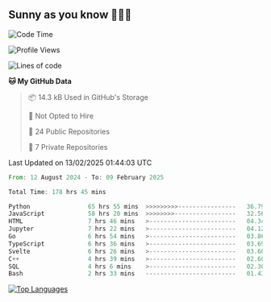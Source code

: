 ## Sunny as you know 🫨🫨👋

<!--START_SECTION:waka-->
![Code Time](http://img.shields.io/badge/Code%20Time-179%20hrs%2056%20mins-blue)

![Profile Views](http://img.shields.io/badge/Profile%20Views-6-blue)

![Lines of code](https://img.shields.io/badge/From%20Hello%20World%20I%27ve%20Written-239.0%20thousand%20lines%20of%20code-blue)

**🐱 My GitHub Data** 

> 📦 14.3 kB Used in GitHub's Storage 
 > 
> 🚫 Not Opted to Hire
 > 
> 📜 24 Public Repositories 
 > 
> 🔑 7 Private Repositories 
 > 

 Last Updated on 13/02/2025 01:44:03 UTC
<!--END_SECTION:waka-->

<!--START_SECTION:code-->

```rust
From: 12 August 2024 - To: 09 February 2025

Total Time: 178 hrs 45 mins

Python                65 hrs 55 mins  >>>>>>>>>----------------   36.79 %
JavaScript            58 hrs 20 mins  >>>>>>>>-----------------   32.56 %
HTML                  7 hrs 46 mins   >------------------------   04.34 %
Jupyter               7 hrs 22 mins   >------------------------   04.12 %
Go                    6 hrs 54 mins   >------------------------   03.86 %
TypeScript            6 hrs 36 mins   >------------------------   03.69 %
Svelte                6 hrs 26 mins   >------------------------   03.60 %
C++                   4 hrs 39 mins   >------------------------   02.60 %
SQL                   4 hrs 6 mins    >------------------------   02.30 %
Bash                  2 hrs 33 mins   -------------------------   01.43 %
```

<!--END_SECTION:code-->


<a href="https://github.com/Ex0TiiC24" align="left"><img src="https://github-readme-stats.vercel.app/api/top-langs/?username=Ex0TiiC24&langs_count=10&title_color=0891b2&text_color=ffffff&icon_color=0891b2&bg_color=1c1917&hide_border=true&locale=en&custom_title=Top%20%Languages" alt="Top Languages" /></a>

